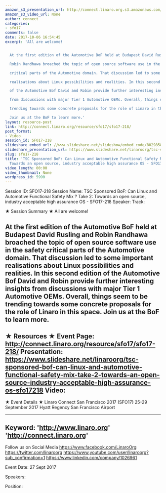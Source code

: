 ```yaml
---
amazon_s3_presentation_url: http://connect.linaro.org.s3.amazonaws.com/sfo17/Presentations/SFO17-218-Auto-BoF.pdf
amazon_s3_video_url: None
author: connect
categories:
- sfo17
comments: false
date: 2017-10-06 16:54:45
excerpt: 'All are welcome!


  At the first edition of the Automotive BoF held at Budapest David Rusling and

  Robin Randhawa broached the topic of open source software use in the safety

  critical parts of the Automotive domain. That discussion led to some important

  realisations about Linux possibilities and realities. In this second edition

  of the Automotive Bof David and Robin provide further interesting insights

  from discussions with major Tier 1 Automotive OEMs. Overall, things seem to be

  trending towards some concrete proposals for the role of Linaro in this space.

  Join us at the BoF to learn more.'
layout: resource-post
link: http://connect.linaro.org/resource/sfo17/sfo17-218/
post_format:
- Video
session_id: SFO17-218
slideshare_embed_url: //www.slideshare.net/slideshow/embed_code/80298583
slideshare_presentation_url: https://www.slideshare.net/linaroorg/tsc-sponsored-bof-can-linux-and-automotive-functional-safety-mix-take-2-towards-an-open-source-industry-acceptable-high-assurance-os-sfo17218
slug: sfo17-218
title: 'TSC Sponsored BoF: Can Linux and Automotive Functional Safety Mix ? Take 2:
  Towards an open source, industry acceptable high assurance OS - SFO17-218'
video_length: 00:00
video_thumbnail: None
wordpress_id: 5990
---
```


Session ID: SFO17-218
Session Name: TSC Sponsored BoF: Can Linux and Automotive Functional Safety Mix ? Take 2: Towards an open source, industry acceptable high assurance OS - SFO17-218
Speaker: 
Track: 


★ Session Summary ★
All are welcome!

At the first edition of the Automotive BoF held at Budapest David Rusling and
Robin Randhawa broached the topic of open source software use in the safety
critical parts of the Automotive domain. That discussion led to some important
realisations about Linux possibilities and realities. In this second edition
of the Automotive Bof David and Robin provide further interesting insights
from discussions with major Tier 1 Automotive OEMs. Overall, things seem to be
trending towards some concrete proposals for the role of Linaro in this space.
Join us at the BoF to learn more.
---------------------------------------------------
★ Resources ★
Event Page: http://connect.linaro.org/resource/sfo17/sfo17-218/
Presentation: https://www.slideshare.net/linaroorg/tsc-sponsored-bof-can-linux-and-automotive-functional-safety-mix-take-2-towards-an-open-source-industry-acceptable-high-assurance-os-sfo17218
Video: 
 ---------------------------------------------------

★ Event Details ★
Linaro Connect San Francisco 2017 (SFO17)
25-29 September 2017
Hyatt Regency San Francisco Airport

---------------------------------------------------
Keyword: 
'http://www.linaro.org'
'http://connect.linaro.org'
---------------------------------------------------
Follow us on Social Media
https://www.facebook.com/LinaroOrg
https://twitter.com/linaroorg
https://www.youtube.com/user/linaroorg?sub_confirmation=1
https://www.linkedin.com/company/1026961

Event Date: 27 Sept 2017

Speakers: 

Position: